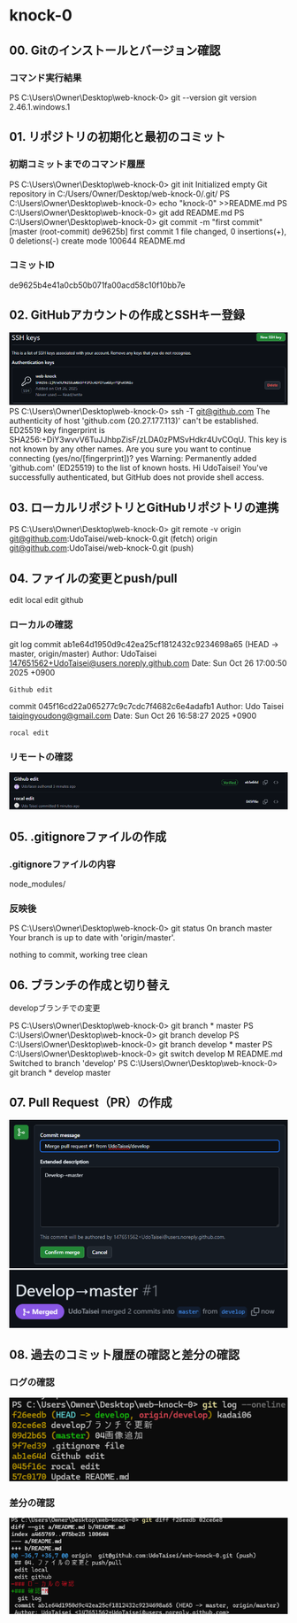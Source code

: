 ﻿# knock-0

## 00. Gitのインストールとバージョン確認
### コマンド実行結果
PS C:\Users\Owner\Desktop\web-knock-0> git --version
git version 2.46.1.windows.1

## 01. リポジトリの初期化と最初のコミット
### 初期コミットまでのコマンド履歴
PS C:\Users\Owner\Desktop\web-knock-0> git init
Initialized empty Git repository in C:/Users/Owner/Desktop/web-knock-0/.git/
PS C:\Users\Owner\Desktop\web-knock-0> echo "knock-0" >>README.md
PS C:\Users\Owner\Desktop\web-knock-0> git add README.md
PS C:\Users\Owner\Desktop\web-knock-0> git commit -m "first commit"
[master (root-commit) de9625b] first commit
 1 file changed, 0 insertions(+), 0 deletions(-)
 create mode 100644 README.md
### コミットID
de9625b4e41a0cb50b071fa00acd58c10f10bb7e
 
## 02. GitHubアカウントの作成とSSHキー登録
![SSHkey](images/SSHkey.png)
PS C:\Users\Owner\Desktop\web-knock-0> ssh -T git@github.com
The authenticity of host 'github.com (20.27.177.113)' can't be established.
ED25519 key fingerprint is SHA256:+DiY3wvvV6TuJJhbpZisF/zLDA0zPMSvHdkr4UvCOqU.
This key is not known by any other names.
Are you sure you want to continue connecting (yes/no/[fingerprint])? yes
Warning: Permanently added 'github.com' (ED25519) to the list of known hosts.
Hi UdoTaisei! You've successfully authenticated, but GitHub does not provide shell access.

## 03. ローカルリポジトリとGitHubリポジトリの連携
PS C:\Users\Owner\Desktop\web-knock-0> git remote -v
origin  git@github.com:UdoTaisei/web-knock-0.git (fetch)
origin  git@github.com:UdoTaisei/web-knock-0.git (push)

## 04. ファイルの変更とpush/pull
edit local
edit github
### ローカルの確認
 git log
commit ab1e64d1950d9c42ea25cf1812432c9234698a65 (HEAD -> master, origin/master)
Author: UdoTaisei <147651562+UdoTaisei@users.noreply.github.com>
Date:   Sun Oct 26 17:00:50 2025 +0900

    Github edit

commit 045f16cd22a065277c9c7cdc7f4682c6e4adafb1
Author: Udo Taisei <taiqingyoudong@gmail.com>
Date:   Sun Oct 26 16:58:27 2025 +0900

    rocal edit
### リモートの確認
![SSHkey](images/hub04.png)

## 05. .gitignoreファイルの作成
### .gitignoreファイルの内容
node_modules/
### 反映後
PS C:\Users\Owner\Desktop\web-knock-0> git status
On branch master
Your branch is up to date with 'origin/master'.

nothing to commit, working tree clean

## 06. ブランチの作成と切り替え
developブランチでの変更

PS C:\Users\Owner\Desktop\web-knock-0> git branch
\* master
PS C:\Users\Owner\Desktop\web-knock-0> git branch develop
PS C:\Users\Owner\Desktop\web-knock-0> git branch
  develop
\* master
PS C:\Users\Owner\Desktop\web-knock-0> git switch develop
M       README.md
Switched to branch 'develop'
PS C:\Users\Owner\Desktop\web-knock-0> git branch
\* develop
  master

## 07. Pull Request（PR）の作成
![PR01](images/PR01.png)
![PR02](images/PR02.png)
## 08. 過去のコミット履歴の確認と差分の確認
### ログの確認
![log](images/gitlog.png)
### 差分の確認
![diff](images/gitdiff.png)